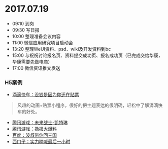 # 2017.07.19

- 09:10  到岗
- 09:30 写日报
- 10:00 整理准备会议内容
- 11:00 微信应用研究项目启动会
- 13:20 整理WeUI资料、psd、wiki及开发资料到bc
- 15:00 与祝祝讨论报名页、资料提交成功页、报名成功页（已完成交给华康，华康需要先做电商）
- 17:00 微信资讯推文发送
### H5案例

- [滴滴快车：没钱是因为你还在贴票 ](http://www.h5case.com.cn/case/didi/2/?from=groupmessage&isappinstalled=0)
> 风趣的动画+贴票小程序，很好的把主题表达的很明确，轻松中了解滴滴快车的好处。
- [腾讯游戏：未来战士-凯特琳](http://lol.qq.com/m/act/a20170523caitlyn/index.html)
- [腾讯游戏：撸报大爆料](http://lol.qq.com/m/act/a20170530demacia/index.html)
- [百度：波叔带你回三国](https://broccoli.uc.cn/video/apps/armyinteractshow2017/routes/index?uc_param_str=dsdnfrpfbivesscpgimibtbmnijblauputogpintnwkt&uc_biz_str=S%3Acustom%7CC%3Atitlebar_hover_2&__sd=1tsrvoj0l_63c4nejz40_19xtfdel_1wud70&entry=wechatshare&origin=)
- [西门子：实力呐喊最后一小时](http://www.wechat.siemens.com.cn/external/cjd2/index.php?token=7f53d7a9f75a2fa53924c7bbe4b2191c&openid=oMC_Gju8p3RGAcQ0R0j7HfWtBnAM&nickname=yiqun&headimgurl=http://wx.qlogo.cn/mmhead/WPcSJiax7BC7o6sMWZjEedUQn4ZibNEuXyVYbjq7Q9TicM/0&sex=1&province=&city=&country=%E4%B8%AD%E5%9B%BD&unionid=onRFtwAYX1Ps8THkBIqgd5ygjMR4)



  
